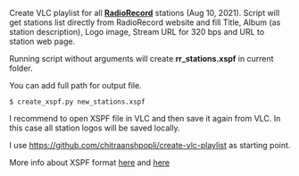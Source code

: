 Create VLC playlist for all [**RadioRecord**](https://radiorecord.ru) stations (Aug 10, 2021). Script will get stations list directly from RadioRecord website and fill Title, Album (as station description), Logo image, Stream URL for 320 bps and URL to station web page.

Running script without arguments will create **rr_stations.xspf** in current folder.

You can add full path for output file.

    $ create_xspf.py new_stations.xspf

I recommend to open XSPF file in VLC and then save it again from VLC. In this case all station logos will be saved locally.

I use https://github.com/chitraanshpopli/create-vlc-playlist as starting point.

More info about XSPF format [here](https://www.xspf.org/xspf-v1.html) and [here](https://wiki.videolan.org/XSPF)
